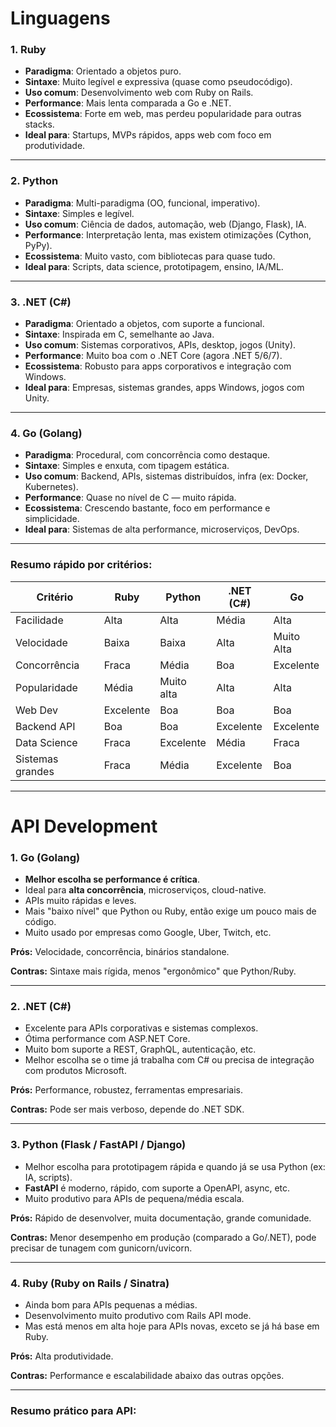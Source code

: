 # Linguagens

### **1. Ruby**

- **Paradigma**: Orientado a objetos puro.
- **Sintaxe**: Muito legível e expressiva (quase como pseudocódigo).
- **Uso comum**: Desenvolvimento web com Ruby on Rails.
- **Performance**: Mais lenta comparada a Go e .NET.
- **Ecossistema**: Forte em web, mas perdeu popularidade para outras stacks.
- **Ideal para**: Startups, MVPs rápidos, apps web com foco em produtividade.

---

### **2. Python**

- **Paradigma**: Multi-paradigma (OO, funcional, imperativo).
- **Sintaxe**: Simples e legível.
- **Uso comum**: Ciência de dados, automação, web (Django, Flask), IA.
- **Performance**: Interpretação lenta, mas existem otimizações (Cython, PyPy).
- **Ecossistema**: Muito vasto, com bibliotecas para quase tudo.
- **Ideal para**: Scripts, data science, prototipagem, ensino, IA/ML.

---

### **3. .NET (C#)**

- **Paradigma**: Orientado a objetos, com suporte a funcional.
- **Sintaxe**: Inspirada em C, semelhante ao Java.
- **Uso comum**: Sistemas corporativos, APIs, desktop, jogos (Unity).
- **Performance**: Muito boa com o .NET Core (agora .NET 5/6/7).
- **Ecossistema**: Robusto para apps corporativos e integração com Windows.
- **Ideal para**: Empresas, sistemas grandes, apps Windows, jogos com Unity.

---

### **4. Go (Golang)**

- **Paradigma**: Procedural, com concorrência como destaque.
- **Sintaxe**: Simples e enxuta, com tipagem estática.
- **Uso comum**: Backend, APIs, sistemas distribuídos, infra (ex: Docker, Kubernetes).
- **Performance**: Quase no nível de C — muito rápida.
- **Ecossistema**: Crescendo bastante, foco em performance e simplicidade.
- **Ideal para**: Sistemas de alta performance, microserviços, DevOps.

---

### **Resumo rápido por critérios:**

| Critério | Ruby | Python | .NET (C#) | Go |
| --- | --- | --- | --- | --- |
| Facilidade | Alta | Alta | Média | Alta |
| Velocidade | Baixa | Baixa | Alta | Muito Alta |
| Concorrência | Fraca | Média | Boa | Excelente |
| Popularidade | Média | Muito alta | Alta | Alta |
| Web Dev | Excelente | Boa | Boa | Boa |
| Backend API | Boa | Boa | Excelente | Excelente |
| Data Science | Fraca | Excelente | Média | Fraca |
| Sistemas grandes | Fraca | Média | Excelente | Boa |

---

# API Development

### **1. Go (Golang)**

- **Melhor escolha se performance é crítica**.
- Ideal para **alta concorrência**, microserviços, cloud-native.
- APIs muito rápidas e leves.
- Mais "baixo nível" que Python ou Ruby, então exige um pouco mais de código.
- Muito usado por empresas como Google, Uber, Twitch, etc.

**Prós:** Velocidade, concorrência, binários standalone.

**Contras:** Sintaxe mais rígida, menos "ergonômico" que Python/Ruby.

---

### **2. .NET (C#)**

- Excelente para APIs corporativas e sistemas complexos.
- Ótima performance com ASP.NET Core.
- Muito bom suporte a REST, GraphQL, autenticação, etc.
- Melhor escolha se o time já trabalha com C# ou precisa de integração com produtos Microsoft.

**Prós:** Performance, robustez, ferramentas empresariais.

**Contras:** Pode ser mais verboso, depende do .NET SDK.

---

### **3. Python (Flask / FastAPI / Django)**

- Melhor escolha para prototipagem rápida e quando já se usa Python (ex: IA, scripts).
- **FastAPI** é moderno, rápido, com suporte a OpenAPI, async, etc.
- Muito produtivo para APIs de pequena/média escala.

**Prós:** Rápido de desenvolver, muita documentação, grande comunidade.

**Contras:** Menor desempenho em produção (comparado a Go/.NET), pode precisar de tunagem com gunicorn/uvicorn.

---

### **4. Ruby (Ruby on Rails / Sinatra)**

- Ainda bom para APIs pequenas a médias.
- Desenvolvimento muito produtivo com Rails API mode.
- Mas está menos em alta hoje para APIs novas, exceto se já há base em Ruby.

**Prós:** Alta produtividade.

**Contras:** Performance e escalabilidade abaixo das outras opções.

---

### **Resumo prático para API**: